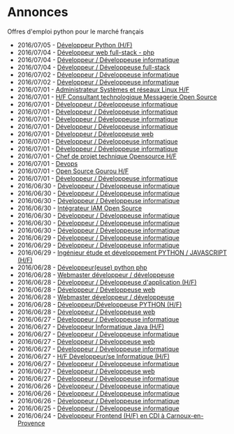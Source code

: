 # Annonces

Offres d'emploi python pour le marché français

* 2016/07/05 - [Développeur Python (H/F)](http://pyjobs.fr/job/2764/developpeur-python-h-f "Développeur Python (H/F)")
* 2016/07/04 - [Développeur web full-stack - php](http://pyjobs.fr/job/2761/developpeur-web-full-stack-php "Développeur web full-stack - php")
* 2016/07/04 - [Développeur / Développeuse informatique](http://pyjobs.fr/job/2763/developpeur-developpeuse-informatique "Développeur / Développeuse informatique")
* 2016/07/04 - [Développeur / Développeuse full-stack](http://pyjobs.fr/job/2760/developpeur-developpeuse-full-stack "Développeur / Développeuse full-stack")
* 2016/07/02 - [Développeur / Développeuse informatique](http://pyjobs.fr/job/2758/developpeur-developpeuse-informatique "Développeur / Développeuse informatique")
* 2016/07/02 - [Développeur / Développeuse informatique](http://pyjobs.fr/job/2759/developpeur-developpeuse-informatique "Développeur / Développeuse informatique")
* 2016/07/01 - [Administrateur Systèmes et réseaux Linux H/F](http://pyjobs.fr/job/2747/administrateur-systemes-et-reseaux-linux-h-f "Administrateur Systèmes et réseaux Linux H/F")
* 2016/07/01 - [H/F Consultant technologique Messagerie Open Source](http://pyjobs.fr/job/2750/h-f-consultant-technologique-messagerie-open-source "H/F Consultant technologique Messagerie Open Source")
* 2016/07/01 - [Développeur / Développeuse informatique](http://pyjobs.fr/job/2751/developpeur-developpeuse-informatique "Développeur / Développeuse informatique")
* 2016/07/01 - [Développeur / Développeuse informatique](http://pyjobs.fr/job/2762/developpeur-developpeuse-informatique "Développeur / Développeuse informatique")
* 2016/07/01 - [Développeur / Développeuse informatique](http://pyjobs.fr/job/2755/developpeur-developpeuse-informatique "Développeur / Développeuse informatique")
* 2016/07/01 - [Développeur / Développeuse informatique](http://pyjobs.fr/job/2749/developpeur-developpeuse-informatique "Développeur / Développeuse informatique")
* 2016/07/01 - [Développeur / Développeuse web](http://pyjobs.fr/job/2745/developpeur-developpeuse-web "Développeur / Développeuse web")
* 2016/07/01 - [Développeur / Développeuse informatique](http://pyjobs.fr/job/2748/developpeur-developpeuse-informatique "Développeur / Développeuse informatique")
* 2016/07/01 - [Développeur / Développeuse informatique](http://pyjobs.fr/job/2752/developpeur-developpeuse-informatique "Développeur / Développeuse informatique")
* 2016/07/01 - [Chef de projet technique Opensource H/F](http://pyjobs.fr/job/2746/chef-de-projet-technique-opensource-h-f "Chef de projet technique Opensource H/F")
* 2016/07/01 - [Devops](http://pyjobs.fr/job/2743/devops "Devops")
* 2016/07/01 - [Open Source Gourou H/F](http://pyjobs.fr/job/2744/open-source-gourou-h-f "Open Source Gourou H/F")
* 2016/07/01 - [Développeur / Développeuse informatique](http://pyjobs.fr/job/2756/developpeur-developpeuse-informatique "Développeur / Développeuse informatique")
* 2016/06/30 - [Développeur / Développeuse informatique](http://pyjobs.fr/job/2740/developpeur-developpeuse-informatique "Développeur / Développeuse informatique")
* 2016/06/30 - [Développeur / Développeuse informatique](http://pyjobs.fr/job/2753/developpeur-developpeuse-informatique "Développeur / Développeuse informatique")
* 2016/06/30 - [Développeur / Développeuse informatique](http://pyjobs.fr/job/2741/developpeur-developpeuse-informatique "Développeur / Développeuse informatique")
* 2016/06/30 - [Intégrateur IAM Open Source](http://pyjobs.fr/job/2736/integrateur-iam-open-source "Intégrateur IAM Open Source")
* 2016/06/30 - [Développeur / Développeuse informatique](http://pyjobs.fr/job/2742/developpeur-developpeuse-informatique "Développeur / Développeuse informatique")
* 2016/06/30 - [Développeur / Développeuse informatique](http://pyjobs.fr/job/2754/developpeur-developpeuse-informatique "Développeur / Développeuse informatique")
* 2016/06/30 - [Développeur / Développeuse informatique](http://pyjobs.fr/job/2739/developpeur-developpeuse-informatique "Développeur / Développeuse informatique")
* 2016/06/29 - [Développeur / Développeuse informatique](http://pyjobs.fr/job/2757/developpeur-developpeuse-informatique "Développeur / Développeuse informatique")
* 2016/06/29 - [Développeur / Développeuse informatique](http://pyjobs.fr/job/2737/developpeur-developpeuse-informatique "Développeur / Développeuse informatique")
* 2016/06/29 - [Ingénieur étude et développement PYTHON / JAVASCRIPT (H/F)](http://pyjobs.fr/job/2734/ingenieur-etude-et-developpement-python-javascript-h-f "Ingénieur étude et développement PYTHON / JAVASCRIPT (H/F)")
* 2016/06/28 - [Développeur(euse) python php](http://pyjobs.fr/job/2719/developpeur-euse-python-php "Développeur(euse) python php")
* 2016/06/28 - [Webmaster développeur / développeuse](http://pyjobs.fr/job/2720/webmaster-developpeur-developpeuse "Webmaster développeur / développeuse")
* 2016/06/28 - [Développeur / Développeuse d'application (H/F)](http://pyjobs.fr/job/2724/developpeur-developpeuse-dapplication-h-f "Développeur / Développeuse d'application (H/F)")
* 2016/06/28 - [Développeur / Développeuse web](http://pyjobs.fr/job/2732/developpeur-developpeuse-web "Développeur / Développeuse web")
* 2016/06/28 - [Webmaster développeur / développeuse](http://pyjobs.fr/job/2733/webmaster-developpeur-developpeuse "Webmaster développeur / développeuse")
* 2016/06/28 - [Développeur/Développeuse PYTHON (H/F)](http://pyjobs.fr/job/2721/developpeur-developpeuse-python-h-f "Développeur/Développeuse PYTHON (H/F)")
* 2016/06/28 - [Développeur / Développeuse web](http://pyjobs.fr/job/2735/developpeur-developpeuse-web "Développeur / Développeuse web")
* 2016/06/27 - [Développeur / Développeuse informatique](http://pyjobs.fr/job/2713/developpeur-developpeuse-informatique "Développeur / Développeuse informatique")
* 2016/06/27 - [Développeur Informatique Java (H/F)](http://pyjobs.fr/job/2715/developpeur-informatique-java-h-f "Développeur Informatique Java (H/F)")
* 2016/06/27 - [Développeur / Développeuse informatique](http://pyjobs.fr/job/2725/developpeur-developpeuse-informatique "Développeur / Développeuse informatique")
* 2016/06/27 - [Développeur / Développeuse web](http://pyjobs.fr/job/2727/developpeur-developpeuse-web "Développeur / Développeuse web")
* 2016/06/27 - [Développeur / Développeuse informatique](http://pyjobs.fr/job/2714/developpeur-developpeuse-informatique "Développeur / Développeuse informatique")
* 2016/06/27 - [H/F Développeur/se Informatique (H/F)](http://pyjobs.fr/job/2712/h-f-developpeur-se-informatique-h-f "H/F Développeur/se Informatique (H/F)")
* 2016/06/27 - [Développeur / Développeuse informatique](http://pyjobs.fr/job/2738/developpeur-developpeuse-informatique "Développeur / Développeuse informatique")
* 2016/06/27 - [Développeur / Développeuse web](http://pyjobs.fr/job/2711/developpeur-developpeuse-web "Développeur / Développeuse web")
* 2016/06/27 - [Développeur / Développeuse informatique](http://pyjobs.fr/job/2718/developpeur-developpeuse-informatique "Développeur / Développeuse informatique")
* 2016/06/26 - [Développeur / Développeuse informatique](http://pyjobs.fr/job/2730/developpeur-developpeuse-informatique "Développeur / Développeuse informatique")
* 2016/06/26 - [Développeur / Développeuse informatique](http://pyjobs.fr/job/2731/developpeur-developpeuse-informatique "Développeur / Développeuse informatique")
* 2016/06/26 - [Développeur / Développeuse informatique](http://pyjobs.fr/job/2729/developpeur-developpeuse-informatique "Développeur / Développeuse informatique")
* 2016/06/25 - [Développeur / Développeuse informatique](http://pyjobs.fr/job/2716/developpeur-developpeuse-informatique "Développeur / Développeuse informatique")
* 2016/06/24 - [Développeur Frontend (H/F) en CDI à Carnoux-en-Provence](http://pyjobs.fr/job/2709/developpeur-frontend-h-f-en-cdi-a-carnoux-en-provence "Développeur Frontend (H/F) en CDI à Carnoux-en-Provence")

